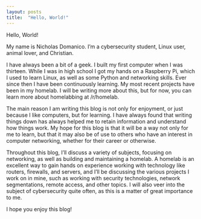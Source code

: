 ```yaml
---
layout: posts
title:  "Hello, World!"
---
```


Hello, World!

My name is Nicholas Domanico. I’m a cybersecurity student, Linux user, animal lover, and Christian.

I have always been a bit of a geek. I built my first computer when I was thirteen. While I was in high school I got my hands on a Raspberry Pi, which I used to learn Linux, as well as some Python and networking skills. Ever since then I have been continuously learning. My most recent projects have been in my homelab. I will be writing more about this, but for now, you can learn more about homelabbing at /r/homelab. 

The main reason I am writing this blog is not only for enjoyment, or just because I like computers, but for learning. I have always found that writing things down has always helped me to retain information and understand how things work. My hope for this blog is that it will be a way not only for me to learn, but that it may also be of use to others who have an interest in computer networking, whether for their career or otherwise.

Throughout this blog, I’ll discuss a variety of subjects, focusing on networking, as well as building and maintaining a homelab. A homelab is an excellent way to gain hands on experience working with technology like routers, firewalls, and servers, and I’ll be discussing the various projects I work on in mine, such as working with security technologies, network segmentations, remote access, and other topics. I will also veer into the subject of cybersecurity quite often, as this is a matter of great importance to me.

I hope you enjoy this blog!


